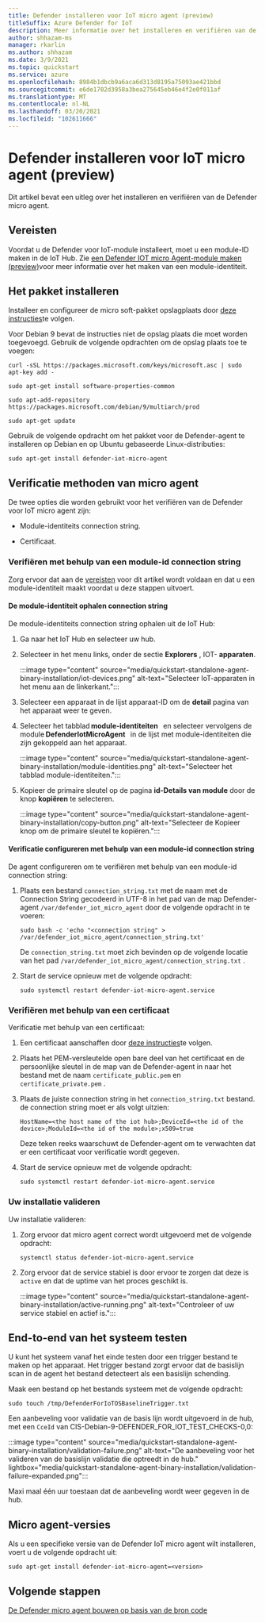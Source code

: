 ```yaml
---
title: Defender installeren voor IoT micro agent (preview)
titleSuffix: Azure Defender for IoT
description: Meer informatie over het installeren en verifiëren van de Defender micro agent.
author: shhazam-ms
manager: rkarlin
ms.author: shhazam
ms.date: 3/9/2021
ms.topic: quickstart
ms.service: azure
ms.openlocfilehash: 8984b1dbcb9a6aca6d313d8195a75093ae421bbd
ms.sourcegitcommit: e6de1702d3958a3bea275645eb46e4f2e0f011af
ms.translationtype: MT
ms.contentlocale: nl-NL
ms.lasthandoff: 03/20/2021
ms.locfileid: "102611666"
---
```

# <a name="install-defender-for-iot-micro-agent-preview"></a>Defender installeren voor IoT micro agent (preview)

Dit artikel bevat een uitleg over het installeren en verifiëren van de Defender micro agent.

## <a name="prerequisites"></a>Vereisten

Voordat u de Defender voor IoT-module installeert, moet u een module-ID maken in de IoT Hub. Zie [een Defender IOT micro Agent-module maken (preview)](quickstart-create-micro-agent-module-twin.md)voor meer informatie over het maken van een module-identiteit.

## <a name="install-the-package"></a>Het pakket installeren

Installeer en configureer de micro soft-pakket opslagplaats door [deze instructies](/windows-server/administration/linux-package-repository-for-microsoft-software)te volgen. 

Voor Debian 9 bevat de instructies niet de opslag plaats die moet worden toegevoegd. Gebruik de volgende opdrachten om de opslag plaats toe te voegen: 

```azurecli
curl -sSL https://packages.microsoft.com/keys/microsoft.asc | sudo apt-key add - 

sudo apt-get install software-properties-common

sudo apt-add-repository https://packages.microsoft.com/debian/9/multiarch/prod

sudo apt-get update
```

Gebruik de volgende opdracht om het pakket voor de Defender-agent te installeren op Debian en op Ubuntu gebaseerde Linux-distributies:

```azurecli
sudo apt-get install defender-iot-micro-agent 
```

## <a name="micro-agent-authentication-methods"></a>Verificatie methoden van micro agent 

De twee opties die worden gebruikt voor het verifiëren van de Defender voor IoT micro agent zijn: 

- Module-identiteits connection string. 

- Certificaat.

### <a name="authenticate-using-a-module-identity-connection-string"></a>Verifiëren met behulp van een module-id connection string

Zorg ervoor dat aan de [vereisten](#prerequisites) voor dit artikel wordt voldaan en dat u een module-identiteit maakt voordat u deze stappen uitvoert. 

#### <a name="get-the-module-identity-connection-string"></a>De module-identiteit ophalen connection string

De module-identiteits connection string ophalen uit de IoT Hub: 

1. Ga naar het IoT Hub en selecteer uw hub.

1. Selecteer in het menu links, onder de sectie **Explorers** , IOT- **apparaten**.

   :::image type="content" source="media/quickstart-standalone-agent-binary-installation/iot-devices.png" alt-text="Selecteer IoT-apparaten in het menu aan de linkerkant.":::

1. Selecteer een apparaat in de lijst apparaat-ID om de **detail** pagina van het apparaat weer te geven.

1. Selecteer het tabblad **module-identiteiten**   en selecteer vervolgens de module **DefenderIotMicroAgent**   in de lijst met module-identiteiten die zijn gekoppeld aan het apparaat.

   :::image type="content" source="media/quickstart-standalone-agent-binary-installation/module-identities.png" alt-text="Selecteer het tabblad module-identiteiten.":::

1. Kopieer de primaire sleutel op de pagina **id-Details van module** door de knop **kopiëren** te selecteren.

   :::image type="content" source="media/quickstart-standalone-agent-binary-installation/copy-button.png" alt-text="Selecteer de Kopieer knop om de primaire sleutel te kopiëren.":::

#### <a name="configure-authentication-using-a-module-identity-connection-string"></a>Verificatie configureren met behulp van een module-id connection string

De agent configureren om te verifiëren met behulp van een module-id connection string:

1. Plaats een bestand `connection_string.txt` met de naam met de Connection String gecodeerd in UTF-8 in het pad van de map Defender-agent `/var/defender_iot_micro_agent` door de volgende opdracht in te voeren:

    ```azurecli
    sudo bash -c 'echo "<connection string" > /var/defender_iot_micro_agent/connection_string.txt' 
    ```

    De `connection_string.txt` moet zich bevinden op de volgende locatie van het pad `/var/defender_iot_micro_agent/connection_string.txt` .

1. Start de service opnieuw met de volgende opdracht:  

    ```azurecli
    sudo systemctl restart defender-iot-micro-agent.service 
    ```

### <a name="authenticate-using-a-certificate"></a>Verifiëren met behulp van een certificaat

Verificatie met behulp van een certificaat:

1. Een certificaat aanschaffen door [deze instructies](../iot-hub/iot-hub-security-x509-get-started.md)te volgen.

1. Plaats het PEM-versleutelde open bare deel van het certificaat en de persoonlijke sleutel in de map van de Defender-agent in naar het bestand met de naam `certificate_public.pem` en `certificate_private.pem` . 

1. Plaats de juiste connection string in het `connection_string.txt` bestand. de connection string moet er als volgt uitzien: 

    `HostName=<the host name of the iot hub>;DeviceId=<the id of the device>;ModuleId=<the id of the module>;x509=true` 

    Deze teken reeks waarschuwt de Defender-agent om te verwachten dat er een certificaat voor verificatie wordt gegeven. 

1. Start de service opnieuw met de volgende opdracht:  

    ```azurecli
    sudo systemctl restart defender-iot-micro-agent.service
    ```

### <a name="validate-your-installation"></a>Uw installatie valideren

Uw installatie valideren:

1. Zorg ervoor dat micro agent correct wordt uitgevoerd met de volgende opdracht:  

    ```azurecli
    systemctl status defender-iot-micro-agent.service
    ```
1. Zorg ervoor dat de service stabiel is door ervoor te zorgen dat deze is `active` en dat de uptime van het proces geschikt is.

    :::image type="content" source="media/quickstart-standalone-agent-binary-installation/active-running.png" alt-text="Controleer of uw service stabiel en actief is.":::
 
## <a name="testing-the-system-end-to-end"></a>End-to-end van het systeem testen 

U kunt het systeem vanaf het einde testen door een trigger bestand te maken op het apparaat. Het trigger bestand zorgt ervoor dat de basislijn scan in de agent het bestand detecteert als een basislijn schending. 

Maak een bestand op het bestands systeem met de volgende opdracht:

```azurecli
sudo touch /tmp/DefenderForIoTOSBaselineTrigger.txt 
```
Een aanbeveling voor validatie van de basis lijn wordt uitgevoerd in de hub, met een `CceId` van CIS-Debian-9-DEFENDER_FOR_IOT_TEST_CHECKS-0,0: 

:::image type="content" source="media/quickstart-standalone-agent-binary-installation/validation-failure.png" alt-text="De aanbeveling voor het valideren van de basislijn validatie die optreedt in de hub." lightbox="media/quickstart-standalone-agent-binary-installation/validation-failure-expanded.png":::

Maxi maal één uur toestaan dat de aanbeveling wordt weer gegeven in de hub. 

## <a name="micro-agent-versioning"></a>Micro agent-versies 

Als u een specifieke versie van de Defender IoT micro agent wilt installeren, voert u de volgende opdracht uit: 

```azurecli
sudo apt-get install defender-iot-micro-agent=<version>
```

## <a name="next-steps"></a>Volgende stappen

[De Defender micro agent bouwen op basis van de bron code](quickstart-building-the-defender-micro-agent-from-source.md)